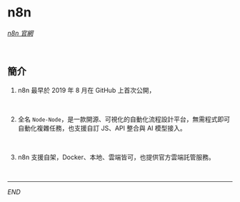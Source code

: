 # n8n

_[n8n 官網](https://n8n.io/)_

<br>

## 簡介

1. n8n 最早於 2019 年 8 月在 GitHub 上首次公開，

<br>

2. 全名 `Node-Node`，是一款開源、可視化的自動化流程設計平台，無需程式即可自動化複雜任務，也支援自訂 JS、API 整合與 AI 模型接入。

<br>

3. n8n 支援自架，Docker、本地、雲端皆可，也提供官方雲端託管服務。

<br>

___

_END_